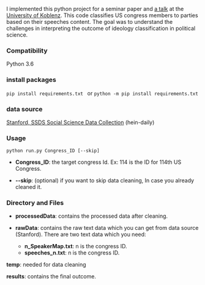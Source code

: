 I implemented this python project for a seminar paper and [a talk](https://west.uni-koblenz.de/talks/30-07-2020-challenges-interpreting-political-text-classification) at the 
[University of Koblenz](https://west.uni-koblenz.de/). This code classifies US congress members to parties based 
on their speeches content. The goal was to understand the challenges in 
interpreting the outcome of ideology classification in political science.  


### Compatibility 
Python 3.6

### install packages
`pip install requirements.txt `  or  `python -m pip install requirements.txt`

### data source
[Stanford, SSDS Social Science Data Collection](https://data.stanford.edu/congress_text) (hein-daily)

### Usage

`python run.py Congress_ID [--skip]`


- **Congress_ID**: the target congress Id. Ex: 114 is the ID for 114th US Congress.

- **--skip**: (optional) if you want to skip data cleaning, In case you already cleaned it. 

### Directory and Files

- **processedData**: contains the processed data after cleaning.

- **rawData**: contains the raw text data which you can get from data source (Stanford). There are two text data which you need:
  - **n_SpeakerMap.txt**: n is the congress ID.
  - **speeches_n.txt**: n is the congress ID.

**temp**: needed for data cleaning

**results**: contains the final outcome.



  
